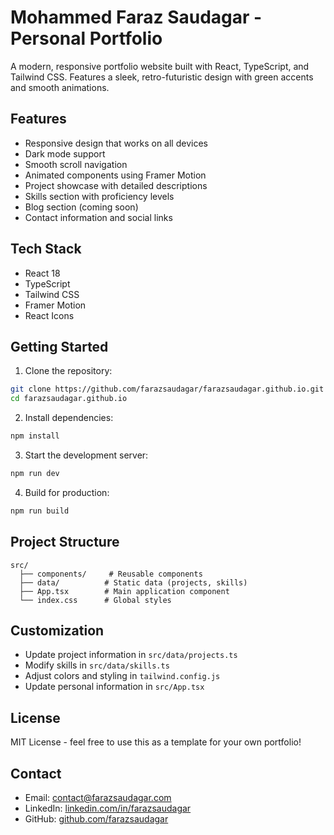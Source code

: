 # Mohammed Faraz Saudagar - Personal Portfolio

A modern, responsive portfolio website built with React, TypeScript, and Tailwind CSS. Features a sleek, retro-futuristic design with green accents and smooth animations.

## Features

- Responsive design that works on all devices
- Dark mode support
- Smooth scroll navigation
- Animated components using Framer Motion
- Project showcase with detailed descriptions
- Skills section with proficiency levels
- Blog section (coming soon)
- Contact information and social links

## Tech Stack

- React 18
- TypeScript
- Tailwind CSS
- Framer Motion
- React Icons

## Getting Started

1. Clone the repository:
```bash
git clone https://github.com/farazsaudagar/farazsaudagar.github.io.git
cd farazsaudagar.github.io
```

2. Install dependencies:
```bash
npm install
```

3. Start the development server:
```bash
npm run dev
```

4. Build for production:
```bash
npm run build
```

## Project Structure

```
src/
  ├── components/     # Reusable components
  ├── data/          # Static data (projects, skills)
  ├── App.tsx        # Main application component
  └── index.css      # Global styles
```

## Customization

- Update project information in `src/data/projects.ts`
- Modify skills in `src/data/skills.ts`
- Adjust colors and styling in `tailwind.config.js`
- Update personal information in `src/App.tsx`

## License

MIT License - feel free to use this as a template for your own portfolio!

## Contact

- Email: contact@farazsaudagar.com
- LinkedIn: [linkedin.com/in/farazsaudagar](https://linkedin.com/in/farazsaudagar)
- GitHub: [github.com/farazsaudagar](https://github.com/farazsaudagar)
